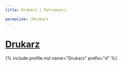 ```yaml
---
title: Drukarz | Patromierz

permalink: /Drukarz
---
```


# [Drukarz](https://patronite.pl/Drukarz)

{% include profile.md name="Drukarz" prefix="d" %}
